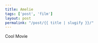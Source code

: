 ```yaml
---
title: Amelie
tags: ['post', 'film']
layout: post
permalink: "/post/{{ title | slugify }}/"
---
```


Cool Movie
